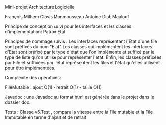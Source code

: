 Mini-projet Architecture Logicielle

François Milhem
Clovis Monmousseau
Antoine Diab Maalouf

Principe de conception suivi pour les interfaces et les classes d'implémentation:
Patron Etat

Principes de nommage suivis :
Les interfaces représentant l'Etat d'une file sont préfixés du nom "Etat"
Les classes qui implémentent les interfaces d'Etat sont préfixé par le type d'état que l'on implémente
et suffixé par le type de liste qu'on utilise pour représenter l'état.
Enfin, les classes préfixées par File et suffixées par l'état représentent les files et l'état
qu'elles utilisent pour être implémentées.


Complexité des opérations:

FileMutable : ajout O(1) - retrait O(1) - taille O(1)

Javadoc : une Javadoc au format html est générée dans le projet dans le dossier doc. 

Tests :
Classe v5.Test , compare la vitesse entre la File mutable et la File Immutable en terme d'ajout et de
retrait


